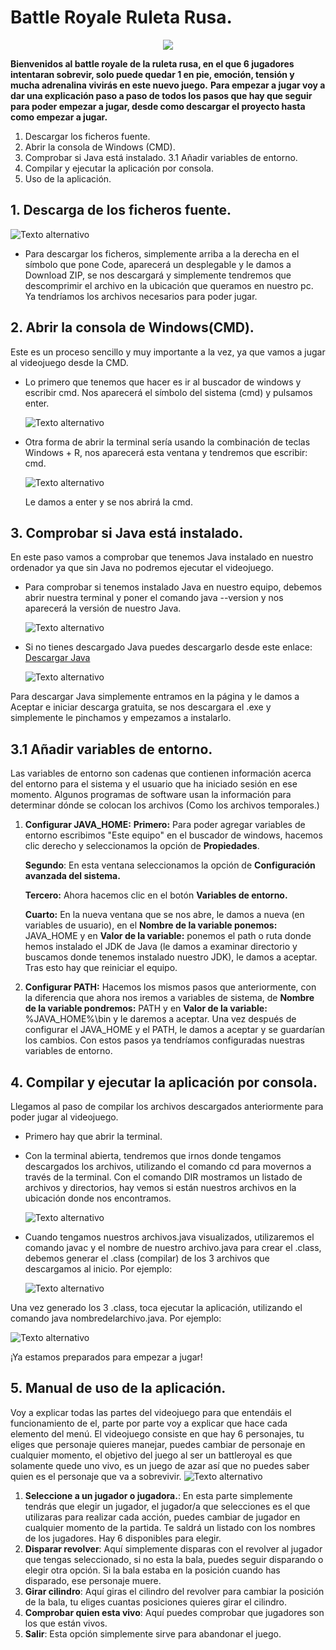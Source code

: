 # Battle Royale Ruleta Rusa.
<div>
<p align="center">
<img src="https://laesferaquenogiramas.files.wordpress.com/2018/04/67.gif">
</p>
</div>

**Bienvenidos al battle royale de la ruleta rusa, en el que 6 jugadores intentaran sobrevir, solo puede quedar 1 en pie, emoción, tensión y mucha adrenalina vivirás en este nuevo juego.**
**Para empezar a jugar voy a dar una explicación paso a paso de todos los pasos que hay que seguir para poder empezar a jugar, desde como descargar el proyecto hasta como empezar a jugar.**
1. Descargar los ficheros fuente.
2. Abrir la consola de Windows (CMD).
3. Comprobar si Java está instalado.
3.1 Añadir variables de entorno.
5. Compilar y ejecutar la aplicación por consola.
6. Uso de la aplicación.
## 1. Descarga de los ficheros fuente.
![Texto alternativo](/Imagenes/imagen8.png)
* Para descargar los ficheros, simplemente arriba a la derecha en el símbolo que pone Code, aparecerá un desplegable y le damos a Download ZIP, se nos descargará y simplemente tendremos que descomprimir el archivo en la ubicación que queramos en nuestro pc. Ya tendríamos los archivos necesarios para poder jugar.
## 2. Abrir la consola de Windows(CMD).
Este es un proceso sencillo y muy importante a la vez, ya que vamos a jugar al videojuego desde la CMD.
* Lo primero que tenemos que hacer es ir al buscador de windows y escribir cmd. Nos aparecerá el símbolo del sistema (cmd) y pulsamos enter.

	![Texto alternativo](/Imagenes/imagen.png)

* Otra forma de abrir la terminal sería usando la combinación de teclas Windows + R, nos aparecerá esta ventana y tendremos que escribir: cmd.

	![Texto alternativo](/Imagenes/imagen2.png)
	
	Le damos a enter y se nos abrirá la cmd.
## 3. Comprobar si Java está instalado.
En este paso vamos a comprobar que tenemos Java instalado en nuestro ordenador ya que sin Java no podremos ejecutar el videojuego.
* Para comprobar si tenemos instalado Java en nuestro equipo, debemos abrir nuestra terminal y poner el comando java --version y nos aparecerá la versión de nuestro Java.

	![Texto alternativo](/Imagenes/imagen3.png)
* Si no tienes descargado Java puedes descargarlo desde este enlace: [Descargar Java](https://www.java.com/es/download/ie_manual.jsp?locale=es)

	![Texto alternativo](/Imagenes/imagen4.png)

Para descargar Java simplemente entramos en la página y le damos a Aceptar e iniciar descarga gratuita, se nos descargara el .exe y simplemente le pinchamos y empezamos a instalarlo.
## 3.1 Añadir variables de entorno.
Las variables de entorno son cadenas que contienen información acerca del entorno para el sistema y el usuario que ha iniciado sesión en ese momento. Algunos programas de software usan la información para determinar dónde se colocan los archivos (Como los archivos temporales.)
1. **Configurar JAVA_HOME:**
 **Primero:** Para poder agregar variables de entorno escribimos "Este equipo" en el buscador de windows, hacemos clic derecho y seleccionamos la opción de **Propiedades**.
 
	 **Segundo**: En esta ventana seleccionamos la opción de **Configuración avanzada del sistema.**
 
	 **Tercero:** Ahora hacemos clic en el botón **Variables de entorno.**
 
	 **Cuarto:** En la nueva ventana que se nos abre, le damos a nueva (en variables de usuario), en el **Nombre de la variable ponemos:** JAVA_HOME y en **Valor de la variable:** ponemos el path o ruta donde hemos instalado el JDK de Java (le damos a examinar directorio y buscamos donde tenemos instalado nuestro JDK), le damos a aceptar. Tras esto hay que reiniciar el equipo.
 2. **Configurar PATH:**
 Hacemos los mismos pasos que anteriormente, con la diferencia que ahora nos iremos a variables de sistema, de **Nombre de la variable pondremos:** PATH y en **Valor de la variable:** %JAVA_HOME%\bin y le daremos a aceptar.
 Una vez después de configurar el JAVA_HOME y el PATH, le damos a aceptar y se guardarían los cambios.
 Con estos pasos ya tendríamos configuradas nuestras variables de entorno.
## 4. Compilar y ejecutar la aplicación por 		          		consola.
Llegamos al paso de compilar los archivos descargados anteriormente para poder jugar al videojuego.
* Primero hay que abrir la terminal.
* Con la terminal abierta, tendremos que irnos donde tengamos descargados los archivos, utilizando el comando cd para movernos a través de la terminal. Con el comando DIR mostramos un listado de archivos y directorios, hay vemos si están nuestros archivos en la ubicación donde nos encontramos.

	![Texto alternativo](/Imagenes/imagen5.png)
* Cuando tengamos nuestros archivos.java visualizados, utilizaremos el comando javac y el nombre de nuestro archivo.java para crear el .class, debemos generar el .class (compilar) de los 3 archivos que descargamos al inicio. Por ejemplo: 

	![Texto alternativo](/Imagenes/imagen6.png)

Una vez generado los 3 .class, toca ejecutar la aplicación, utilizando el comando java nombredelarchivo.java. Por ejemplo:

![Texto alternativo](/Imagenes/imagen7.png)
	
¡Ya estamos preparados para empezar a jugar!
## 5. Manual de uso de la aplicación.
Voy a explicar todas las partes del videojuego para que entendáis el funcionamiento de el, parte por parte voy a explicar que hace cada elemento del menú. El videojuego consiste en que hay 6 personajes, tu eliges que personaje quieres manejar, puedes cambiar de personaje en cualquier momento, el objetivo del juego al ser un battleroyal es que solamente quede uno vivo, es un juego de azar así que no puedes saber quien es el personaje que va a sobrevivir.
	![Texto alternativo](/Imagenes/imagen7.png)
1. **Seleccione a un jugador o jugadora.**:
En esta parte simplemente tendrás que elegir un jugador, el jugador/a que selecciones es el que utilizaras para realizar cada acción, puedes cambiar de jugador en cualquier momento de la partida. Te saldrá un listado con los nombres de los jugadores. Hay 6 disponibles para elegir.
2.  **Disparar revolver**:
Aquí simplemente disparas con el revolver al jugador que tengas seleccionado, si no esta la bala,  puedes seguir disparando o elegir otra opción. Si la bala estaba en la posición cuando has disparado, ese personaje muere.
3. **Girar cilindro**:
Aquí giras el cilindro del revolver para cambiar la posición de la bala, tu eliges cuantas posiciones quieres girar el cilindro.
4. **Comprobar quien esta vivo**:
Aquí puedes comprobar que jugadores son los que están vivos.
5. **Salir**:
Esta opción simplemente sirve para abandonar el juego.

